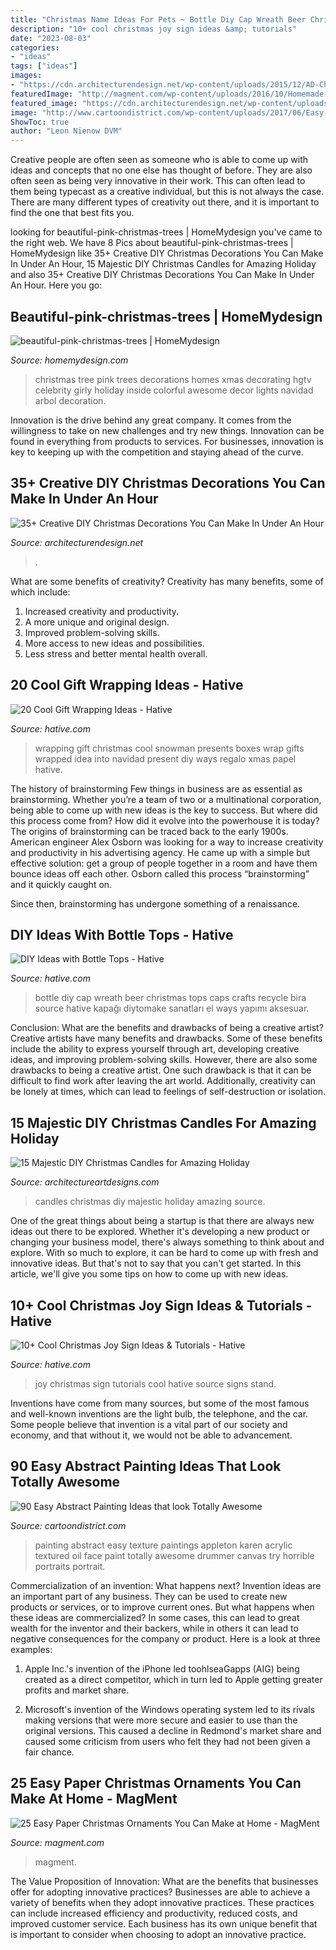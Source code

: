 ```yaml
---
title: "Christmas Name Ideas For Pets ~ Bottle Diy Cap Wreath Beer Christmas Tops Caps Crafts Recycle Bira Source Hative Kapağı Diytomake Sanatları El Ways Yapımı Aksesuar"
description: "10+ cool christmas joy sign ideas &amp; tutorials"
date: "2023-08-03"
categories:
- "ideas"
tags: ["ideas"]
images:
- "https://cdn.architecturendesign.net/wp-content/uploads/2015/12/AD-Christmas-Decorations-You-Can-Make-In-An-Hour-33.jpg"
featuredImage: "http://magment.com/wp-content/uploads/2016/10/Homemade-Paper-Christmas-Tree-Ornaments-1.jpg"
featured_image: "https://cdn.architecturendesign.net/wp-content/uploads/2015/12/AD-Christmas-Decorations-You-Can-Make-In-An-Hour-33.jpg"
image: "http://www.cartoondistrict.com/wp-content/uploads/2017/06/Easy-Abstract-Painting-Ideas00016-1.jpg"
ShowToc: true
author: "Leon Nienow DVM"
---
```



Creative people are often seen as someone who is able to come up with ideas and concepts that no one else has thought of before. They are also often seen as being very innovative in their work. This can often lead to them being typecast as a creative individual, but this is not always the case. There are many different types of creativity out there, and it is important to find the one that best fits you.

	

		
looking for beautiful-pink-christmas-trees | HomeMydesign you've came to the right web. We have 8 Pics about beautiful-pink-christmas-trees | HomeMydesign like 35+ Creative DIY Christmas Decorations You Can Make In Under An Hour, 15 Majestic DIY Christmas Candles for Amazing Holiday and also 35+ Creative DIY Christmas Decorations You Can Make In Under An Hour. Here you go:
		
    
## Beautiful-pink-christmas-trees | HomeMydesign

<img loading=lazy src="https://homemydesign.com/wp-content/uploads/2014/10/beautiful-pink-christmas-trees.jpg" onerror="this.onerror=null;this.src='https://tse2.mm.bing.net/th?id=OIP.4TsMNYUIWEJJCr7Q9WXLMQHaJ4&amp;pid=15.1';" alt="beautiful-pink-christmas-trees | HomeMydesign">

_Source: homemydesign.com_

>christmas tree pink trees decorations homes xmas decorating hgtv celebrity girly holiday inside colorful awesome decor lights navidad arbol decoration. 

	

Innovation is the drive behind any great company. It comes from the willingness to take on new challenges and try new things. Innovation can be found in everything from products to services. For businesses, innovation is key to keeping up with the competition and staying ahead of the curve.

    
## 35+ Creative DIY Christmas Decorations You Can Make In Under An Hour

<img loading=lazy src="https://cdn.architecturendesign.net/wp-content/uploads/2015/12/AD-Christmas-Decorations-You-Can-Make-In-An-Hour-33.jpg" onerror="this.onerror=null;this.src='https://tse2.mm.bing.net/th?id=OIP.hPirGQULTwAxF4eMDeTgmQHaNS&amp;pid=15.1';" alt="35+ Creative DIY Christmas Decorations You Can Make In Under An Hour">

_Source: architecturendesign.net_

>. 

	

What are some benefits of creativity?
Creativity has many benefits, some of which include: 
1. Increased creativity and productivity.
2. A more unique and original design.
3. Improved problem-solving skills.
4. More access to new ideas and possibilities. 
5. Less stress and better mental health overall.

    
## 20 Cool Gift Wrapping Ideas - Hative

<img loading=lazy src="http://hative.com/wp-content/uploads/2014/10/gift-wrapping-ideas/7-cool-gift-wrapping-ideas.jpg" onerror="this.onerror=null;this.src='https://tse2.mm.bing.net/th?id=OIP.FCGR5qcVwaA-UGUQzGBzGgHaM2&amp;pid=15.1';" alt="20 Cool Gift Wrapping Ideas - Hative">

_Source: hative.com_

>wrapping gift christmas cool snowman presents boxes wrap gifts wrapped idea into navidad present diy ways regalo xmas papel hative. 

	

The history of brainstorming
Few things in business are as essential as brainstorming. Whether you’re a team of two or a multinational corporation, being able to come up with new ideas is the key to success. But where did this process come from? How did it evolve into the powerhouse it is today?
The origins of brainstorming can be traced back to the early 1900s. American engineer Alex Osborn was looking for a way to increase creativity and productivity in his advertising agency. He came up with a simple but effective solution: get a group of people together in a room and have them bounce ideas off each other. Osborn called this process “brainstorming” and it quickly caught on.

Since then, brainstorming has undergone something of a renaissance.

    
## DIY Ideas With Bottle Tops - Hative

<img loading=lazy src="https://hative.com/wp-content/uploads/2015/01/bottle-tops/17-diy-ideas-with-bottle-tops.jpg" onerror="this.onerror=null;this.src='https://tse3.mm.bing.net/th?id=OIP.VihyGuQYKl9QbFiYTB1ecAHaJ4&amp;pid=15.1';" alt="DIY Ideas with Bottle Tops - Hative">

_Source: hative.com_

>bottle diy cap wreath beer christmas tops caps crafts recycle bira source hative kapağı diytomake sanatları el ways yapımı aksesuar. 

	

Conclusion: What are the benefits and drawbacks of being a creative artist?
Creative artists have many benefits and drawbacks. Some of these benefits include the ability to express yourself through art, developing creative ideas, and improving problem-solving skills. However, there are also some drawbacks to being a creative artist. One such drawback is that it can be difficult to find work after leaving the art world. Additionally, creativity can be lonely at times, which can lead to feelings of self-destruction or isolation.

    
## 15 Majestic DIY Christmas Candles For Amazing Holiday

<img loading=lazy src="https://www.architectureartdesigns.com/wp-content/uploads/2014/11/748.jpg" onerror="this.onerror=null;this.src='https://tse2.mm.bing.net/th?id=OIP.Z9tbWC-8oTbnbu_T26WhNgHaKo&amp;pid=15.1';" alt="15 Majestic DIY Christmas Candles for Amazing Holiday">

_Source: architectureartdesigns.com_

>candles christmas diy majestic holiday amazing source. 

	

One of the great things about being a startup is that there are always new ideas out there to be explored. Whether it's developing a new product or changing your business model, there's always something to think about and explore. With so much to explore, it can be hard to come up with fresh and innovative ideas. But that's not to say that you can't get started. In this article, we'll give you some tips on how to come up with new ideas.

    
## 10+ Cool Christmas Joy Sign Ideas &amp; Tutorials - Hative

<img loading=lazy src="https://hative.com/wp-content/uploads/2014/09/christmas-joy-sign/13-christmas-joy-sign-ideas-and-tutorials.jpg" onerror="this.onerror=null;this.src='https://tse3.mm.bing.net/th?id=OIP.h-929A09J78PJz24aRK14wHaRF&amp;pid=15.1';" alt="10+ Cool Christmas Joy Sign Ideas &amp; Tutorials - Hative">

_Source: hative.com_

>joy christmas sign tutorials cool hative source signs stand. 

	

Inventions have come from many sources, but some of the most famous and well-known inventions are the light bulb, the telephone, and the car. Some people believe that invention is a vital part of our society and economy, and that without it, we would not be able to advancement.

    
## 90 Easy Abstract Painting Ideas That Look Totally Awesome

<img loading=lazy src="http://www.cartoondistrict.com/wp-content/uploads/2017/06/Easy-Abstract-Painting-Ideas00016-1.jpg" onerror="this.onerror=null;this.src='https://tse4.mm.bing.net/th?id=OIP.NYKFP_wjiqR7Me6FlNVIBgHaJ4&amp;pid=15.1';" alt="90 Easy Abstract Painting Ideas that look Totally Awesome">

_Source: cartoondistrict.com_

>painting abstract easy texture paintings appleton karen acrylic textured oil face paint totally awesome drummer canvas try horrible portraits portrait. 

	

Commercialization of an invention: What happens next?
Invention ideas are an important part of any business. They can be used to create new products or services, or to improve current ones. But what happens when these ideas are commercialized? In some cases, this can lead to great wealth for the inventor and their backers, while in others it can lead to negative consequences for the company or product. Here is a look at three examples:
1. Apple Inc.'s invention of the iPhone led toohlseaGapps (AIG) being created as a direct competitor, which in turn led to Apple getting greater profits and market share.

2. Microsoft's invention of the Windows operating system led to its rivals making versions that were more secure and easier to use than the original versions. This caused a decline in Redmond's market share and caused some criticism from users who felt they had not been given a fair chance.

    
## 25 Easy Paper Christmas Ornaments You Can Make At Home - MagMent

<img loading=lazy src="http://magment.com/wp-content/uploads/2016/10/Homemade-Paper-Christmas-Tree-Ornaments-1.jpg" onerror="this.onerror=null;this.src='https://tse4.mm.bing.net/th?id=OIP.j2THJO2VdpDmZKqQ2CDF_gHaJ4&amp;pid=15.1';" alt="25 Easy Paper Christmas Ornaments You Can Make at Home - MagMent">

_Source: magment.com_

>magment. 

	

The Value Proposition of Innovation: What are the benefits that businesses offer for adopting innovative practices?
Businesses are able to achieve a variety of benefits when they adopt innovative practices. These practices can include increased efficiency and productivity, reduced costs, and improved customer service. Each business has its own unique benefit that is important to consider when choosing to adopt an innovative practice.

